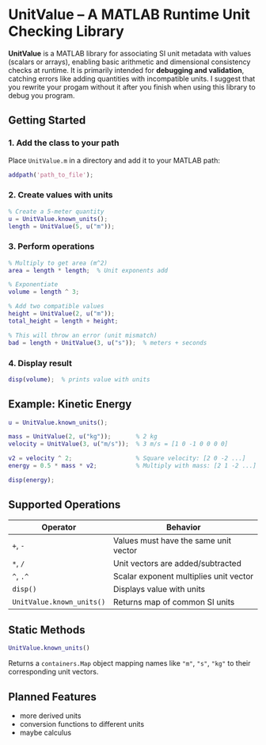 
# UnitValue – A MATLAB Runtime Unit Checking Library

**UnitValue** is a MATLAB library for associating SI unit metadata with values (scalars or arrays), enabling basic arithmetic and dimensional consistency checks at runtime. It is primarily intended for **debugging and validation**, catching errors like adding quantities with incompatible units.
I suggest that you rewrite your progam without it after you finish when using this library to debug you program.

## Getting Started

### 1. Add the class to your path

Place `UnitValue.m` in a directory and add it to your MATLAB path:

```matlab
addpath('path_to_file');
````

### 2. Create values with units

```matlab
% Create a 5-meter quantity
u = UnitValue.known_units();
length = UnitValue(5, u("m"));
```

### 3. Perform operations

```matlab
% Multiply to get area (m^2)
area = length * length;  % Unit exponents add

% Exponentiate
volume = length ^ 3;

% Add two compatible values
height = UnitValue(2, u("m"));
total_height = length + height;

% This will throw an error (unit mismatch)
bad = length + UnitValue(3, u("s"));  % meters + seconds
```

### 4. Display result

```matlab
disp(volume);  % prints value with units
```

## Example: Kinetic Energy

```matlab
u = UnitValue.known_units();

mass = UnitValue(2, u("kg"));       % 2 kg
velocity = UnitValue(3, u("m/s"));  % 3 m/s = [1 0 -1 0 0 0 0]

v2 = velocity ^ 2;                  % Square velocity: [2 0 -2 ...]
energy = 0.5 * mass * v2;           % Multiply with mass: [2 1 -2 ...] = Joules

disp(energy);
```

## Supported Operations

| Operator                  | Behavior                               |
| ------------------------- | -------------------------------------- |
| `+`, `-`                  | Values must have the same unit vector  |
| `*`, `/`                  | Unit vectors are added/subtracted      |
| `^`, `.^`                 | Scalar exponent multiplies unit vector |
| `disp()`                  | Displays value with units              |
| `UnitValue.known_units()` | Returns map of common SI units         |

## Static Methods

```matlab
UnitValue.known_units()
```

Returns a `containers.Map` object mapping names like `"m"`, `"s"`, `"kg"` to their corresponding unit vectors.

## Planned Features
- more derived units
- conversion functions to different units
- maybe calculus
